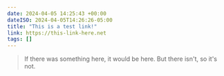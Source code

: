 ```yaml
---
date: 2024-04-05 14:25:43 +00:00
dateISO: 2024-04-05T14:26:26-05:00
title: "This is a test link!"
link: https://this-link-here.net
tags: []
---
```



> If there was something here, it would be here. But there isn't, so it's not.
